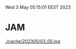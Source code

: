 Wed  3 May 05:15:01 EEST 2023
# JAM
<a href='./cache/202305/03_05.log'>./cache/202305/03_05.log</a>
